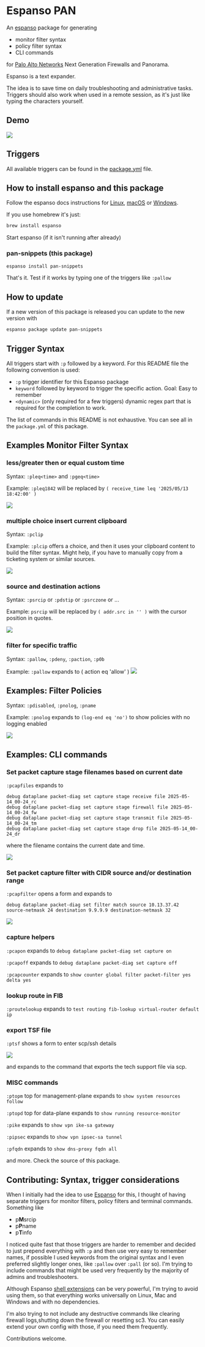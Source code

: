 # Espanso PAN

An [espanso](https://espanso.org/) package for generating

- monitor filter syntax
- policy filter syntax
- CLI commands

for [Palo Alto Networks](https://en.wikipedia.org/wiki/Palo_Alto_Networks) Next Generation Firewalls and Panorama.

Espanso is a text expander.

The idea is to save time on daily troubleshooting and administrative tasks. Triggers should also work when used in a remote session, as it's just like typing the characters yourself.

## Demo

![](./assets/espanso-pan-demo.gif)

## Triggers

All available triggers can be found in the [package.yml](https://github.com/itsamemarkus/espanso-pan/blob/main/pan-snippets/0.1.0/package.yml) file.

## How to install espanso and this package

Follow the espanso docs instructions for [Linux](https://espanso.org/docs/install/linux/), [macOS](https://espanso.org/docs/install/mac/) or [Windows](https://espanso.org/docs/install/win/).

If you use homebrew it's just:
```bash
brew install espanso
```

Start espanso (if it isn't running after already) 

### pan-snippets (this package)

```bash
espanso install pan-snippets
```

That's it. Test if it works by typing one of the triggers like `:pallow` 

## How to update

If a new version of this package is released you can update to the new version with

```bash
espanso package update pan-snippets
```

## Trigger Syntax 

All triggers start with `:p` followed by a keyword. For this README file the following convention is used:

- `:p` trigger identifier for this Espanso package
- `keyword` followed by keyword to trigger the specific action. Goal: Easy to remember
- `<dynamic>` (only required for a few triggers) dynamic regex part that is required for the completion to work.

The list of commands in this README is not exhaustive. You can see all in the `package.yml` of this package.

## Examples Monitor Filter Syntax

### less/greater then or equal custom time

Syntax: `:pleq<time>` and `:pgeq<time>`

Example: `:pleq1842` will be replaced by `( receive_time leq '2025/05/13 18:42:00' )`

![](./assets/pgeq1842-pleq1852.gif)

### multiple choice insert current clipboard

Syntax: `:pclip`

Example: `:plcip` offers a choice, and then it uses your clipboard content to build the filter syntax. Might help, if you have to manually copy from a ticketing system or similar sources.

![](../assets/pclip.gif)

### source and destination actions

Syntax: `:psrcip` or `:pdstip` or `:psrczone` or ...

Example: `psrcip` will be replaced by `( addr.src in '' )` with the cursor position in quotes.

![](./assets/psrcip-pdstip.gif)

### filter for specific traffic

Syntax: `:pallow`, `:pdeny`, `:paction`, `:p0b`

Example: `:pallow` expands to ( action eq 'allow' )
![](./assets/pallow-etc.gif)

## Examples: Filter Policies

Syntax: `:pdisabled`, `:pnolog`, `:pname`

Example: `:pnolog` expands to `(log-end eq 'no')` to show policies with no logging enabled

![](./assets/pnolog-etc.gif)

## Examples: CLI commands

### Set packet capture stage filenames based on current date

`:pcapfiles` expands to

```text
debug dataplane packet-diag set capture stage receive file 2025-05-14_00-24_rc
debug dataplane packet-diag set capture stage firewall file 2025-05-14_00-24_fw
debug dataplane packet-diag set capture stage transmit file 2025-05-14_00-24_tm
debug dataplane packet-diag set capture stage drop file 2025-05-14_00-24_dr
```

where the filename contains the current date and time.

![](./assets/pcapfiles.gif)

### Set packet capture filter with CIDR source and/or destination range

`:pcapfilter` opens a form and expands to

```text
debug dataplane packet-diag set filter match source 10.13.37.42 source-netmask 24 destination 9.9.9.9 destination-netmask 32
```

![](./assets/pcapfilter.gif)

### capture helpers

`:pcapon` expands to `debug dataplane packet-diag set capture on`

`:pcapoff` expands to `debug dataplane packet-diag set capture off`

`:pcapcounter` expands to `show counter global filter packet-filter yes delta yes`

### lookup route in FIB

`:proutelookup` expands to `test routing fib-lookup virtual-router default ip`

### export TSF file

`:ptsf` shows a form to enter scp/ssh details

![](./assets/ptsf.gif)

and expands to the command that exports the tech support file via scp.

### MISC commands

`:ptopm` top for management-plane expands to `show system resources follow`

`:ptopd` top for data-plane expands to `show running resource-monitor`

`:pike` expands to `show vpn ike-sa gateway`

`:pipsec` expands to `show vpn ipsec-sa tunnel`

`:pfqdn` expands to `show dns-proxy fqdn all`

and more. Check the source of this package.

## Contributing: Syntax, trigger considerations

When I initially had the idea to use [Espanso](https://espanso.org/) for this, I thought of having separate triggers for monitor filters, policy filters and terminal commands. Something like

- p**M**srcip
- p**P**name
- p**T**info

I noticed quite fast that those triggers are harder to remember and decided to just prepend everything with `:p` and then use very easy to remember names, if possible I used keywords from the original syntax and I even preferred slightly longer ones, like `:pallow` over `:pall` (or so). I'm trying to include commands that might be used very frequently by the majority of admins and troubleshooters.

Although Espanso [shell extensions](https://espanso.org/docs/matches/extensions/#shell-extension) can be very powerful, I'm trying to avoid using them, so that everything works universally on Linux, Mac and Windows and with no dependencies.

I'm also trying to not include any destructive commands like clearing firewall logs,shutting down the firewall or resetting sc3. You can easily extend your own config with those, if you need them frequently.

Contributions welcome.
